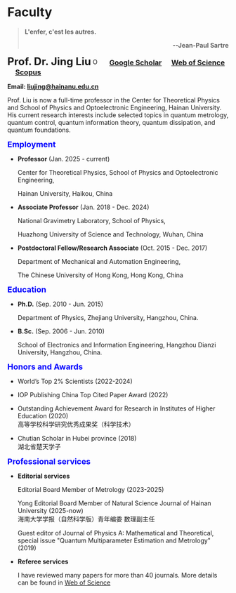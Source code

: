 # **Faculty**

> **L'enfer, c'est les autres.**  <p align='right'>**--Jean-Paul Sartre**</p>

**<font size=5>Prof. Dr. Jing Liu</font>** <a href="https://orcid.org/0000-0001-9944-4493"><img alt="ORCID logo" src="https://info.orcid.org/wp-content/uploads/2019/11/orcid_16x16.png" width="16" height="16" /></a> &emsp;
[**<font size=3>Google Scholar</font>**](https://scholar.google.com/citations?hl=en&user=HHyXi-8AAAAJ) &emsp; 
[**<font size=3>Web of Science</font>**](https://webofscience.clarivate.cn/wos/author/record/H-2632-2012) &emsp; 
[**<font size=3>Scopus</font>**](https://www.scopus.com/authid/detail.uri?authorId=55888785500)

**Email: liujing@hainanu.edu.cn**

Prof. Liu  is now a full-time professor in the Center for Theoretical Physics and School of Physics and Optoelectronic Engineering, Hainan University. His current research interests include selected topics in quantum metrology, quantum control, 
quantum information theory, quantum dissipation, and quantum foundations.

**<font color="Blue" size=4.5>Employment</font>**

-   **Professor** (Jan. 2025 - current)

    Center for Theoretical Physics, School of Physics and Optoelectronic Engineering,

    Hainan University, Haikou, China

-   **Associate Professor** (Jan. 2018 - Dec. 2024)

    National Gravimetry Laboratory, School of Physics, 

    Huazhong University of Science and Technology, Wuhan, China

-   **Postdoctoral Fellow/Research Associate** (Oct. 2015 - Dec. 2017) 

    Department of Mechanical and Automation Engineering,

    The Chinese University of Hong Kong, Hong Kong, China

**<font color="Blue" size=4.5>Education</font>**

-   **Ph.D.** (Sep. 2010 - Jun. 2015)

    Department of Physics, Zhejiang University, Hangzhou, China. 

-   **B.Sc.** (Sep. 2006 - Jun. 2010)

    School of Electronics and Information Engineering, Hangzhou Dianzi University, Hangzhou, China.

**<font color="Blue" size=4.5>Honors and Awards</font>**   

-   World’s Top 2% Scientists (2022-2024)

-   IOP Publishing China Top Cited Paper Award (2022)

-   Outstanding Achievement Award for Research in Institutes of Higher Education (2020) <br>
    高等学校科学研究优秀成果奖（科学技术）

-   Chutian Scholar in Hubei province (2018) <br>
    湖北省楚天学子

**<font color="Blue" size=4.5>Professional services</font>**

-   **Editorial services**

    Editorial Board Member of Metrology (2023-2025)

    Yong Editorial Board Member of Natural Science Journal of Hainan University (2025-now) <br>
    海南大学学报（自然科学版）青年编委 数理副主任

    Guest editor of Journal of Physics A: Mathematical and Theoretical, special issue "Quantum Multiparameter Estimation and Metrology" (2019)

-   **Referee services**

    I have reviewed many papers for more than 40 journals. More details can be found in [Web of Science](https://webofscience.clarivate.cn/wos/author/record/H-2632-2012)

